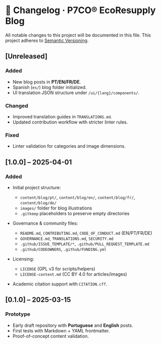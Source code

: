 # 📖 Changelog · P7CO® EcoResupply Blog

All notable changes to this project will be documented in this file.
This project adheres to [Semantic Versioning](https://semver.org/spec/v2.0.0.html).

## \[Unreleased]

### Added

* New blog posts in **PT/EN/FR/DE**.
* Spanish (`es/`) blog folder initialized.
* UI translation JSON structure under `/ui/{lang}/components/`.

### Changed

* Improved translation guides in `TRANSLATIONS.md`.
* Updated contribution workflow with stricter linter rules.

### Fixed

* Linter validation for categories and image dimensions.

## \[1.0.0] – 2025-04-01

### Added

* Initial project structure:

  * `content/blog/pt/`, `content/blog/en/`, `content/blog/fr/`, `content/blog/de/`
  * `images/` folder for blog illustrations
  * `.gitkeep` placeholders to preserve empty directories
* Governance & community files:

  * `README.md`, `CONTRIBUTING.md`, `CODE_OF_CONDUCT.md` (EN/PT/FR/DE)
  * `GOVERNANCE.md`, `TRANSLATIONS.md`, `SECURITY.md`
  * `.github/ISSUE_TEMPLATE/*`, `.github/PULL_REQUEST_TEMPLATE.md`
  * `.github/CODEOWNERS`, `.github/FUNDING.yml`
* Licensing:

  * `LICENSE` (GPL v3 for scripts/helpers)
  * `LICENSE-content.md` (CC BY 4.0 for articles/images)
* Academic citation support with `CITATION.cff`.

## \[0.1.0] – 2025-03-15

### Prototype

* Early draft repository with **Portuguese** and **English** posts.
* First tests with Markdown + YAML frontmatter.
* Proof-of-concept content validation.
